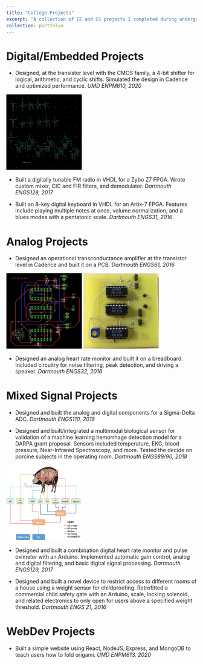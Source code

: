 ```yaml
---
title: "College Projects"
excerpt: "A collection of EE and CS projects I completed during undergrad and grad school<br/><img src='/images/DartmouthLogo.png'> <img src='/images/UMDLogo.png'>"
collection: portfolio
---
```



Digital/Embedded Projects
=====
* Designed, at the transistor level with the CMOS family, a 4-bit shifter for logical, arithmetic, and cyclic shifts. Simulated the design in Cadence and optimized performance. *UMD ENPM610, 2020*

<img src='/images/UMDShifter.png' height='200' width='200'>

* Built a digitally tunable FM radio in VHDL for a Zybo Z7 FPGA. Wrote custom mixer, CIC and FIR filters, and demodulator. *Dartmouth ENGS128, 2017*

* Built an 8-key digital keyboard in VHDL for an Artix-7 FPGA. Features include playing multiple notes at once, volume normalization, and a blues modes with a pentatonic scale. *Dartmouth ENGS31, 2016*

Analog Projects
=====
* Designed an operational transconductance amplifier at the transistor level in Cadence and built it on a PCB. *Dartmouth ENGS61, 2016*

<img src='/images/ThayerAmpSchematic.png' height='200' width='200'> <img src='/images/ThayerAmp.png' height='200' width='200'> 

* Designed an analog heart rate monitor and built it on a breadboard. Included circuitry for noise filtering, peak detection, and driving a speaker.  *Dartmouth ENGS32, 2016*

Mixed Signal Projects
=====
* Designed and built the analog and digital components for a Sigma-Delta ADC. *Dartmouth ENGS110, 2018*

* Designed and built/integrated a multimodal biological sensor for validation of a machine learning hemorrhage detection model for a DARPA grant proposal. Sensors included temperature, EKG, blood pressure, Near-Infrared Spectroscopy, and more. Tested the decide on porcine subjects in the operating room. *Dartmouth ENGS89/90, 2018*

<img src='/images/ThayerPig.png' height='200' width='200'> 

* Designed and built a combination digital heart rate monitor and pulse oximeter with an Arduino. Implemented automatic gain control, analog and digital filtering, and basic digital signal processing. *Dartmouth ENGS129, 2017*

* Designed and built a novel device to restrict access to different rooms of a house using a weight sensor for childproofing. Retrofitted a commercial child safety gate with an Arduino, scale, locking solenoid, and related electronics to only open for users above a specified weight threshold. *Dartmouth ENGS 21, 2016*

WebDev Projects
=====
* Built a simple website using React, NodeJS, Express, and MongoDB to teach users how to fold origami. *UMD ENPM613, 2020* 





